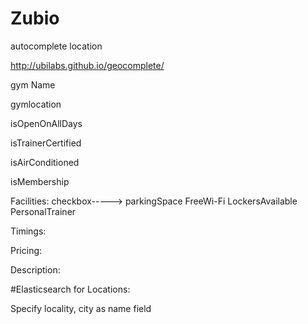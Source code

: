 # Zubio


autocomplete location 

http://ubilabs.github.io/geocomplete/


gym Name 

gymlocation

isOpenOnAllDays

isTrainerCertified

isAirConditioned

isMembership


Facilities: checkbox-----> parkingSpace
							FreeWi-Fi
							LockersAvailable
							PersonalTrainer

Timings:

Pricing:

Description:


#Elasticsearch for Locations:

Specify locality, city as name field
